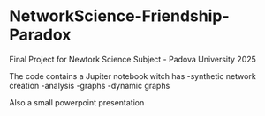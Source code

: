 # NetworkScience-Friendship-Paradox
Final Project for Newtork Science Subject - Padova University 2025

The code contains a Jupiter notebook witch has 
-synthetic network creation
-analysis
-graphs
-dynamic graphs

Also a small powerpoint presentation

